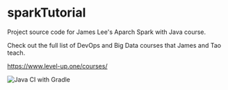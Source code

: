 # sparkTutorial

Project source code for James Lee's Aparch Spark with Java course.

Check out the full list of DevOps and Big Data courses that James and Tao teach.

https://www.level-up.one/courses/

![Java CI with Gradle](https://github.com/babkamen/sparkTutorial/workflows/Java%20CI%20with%20Gradle/badge.svg)
